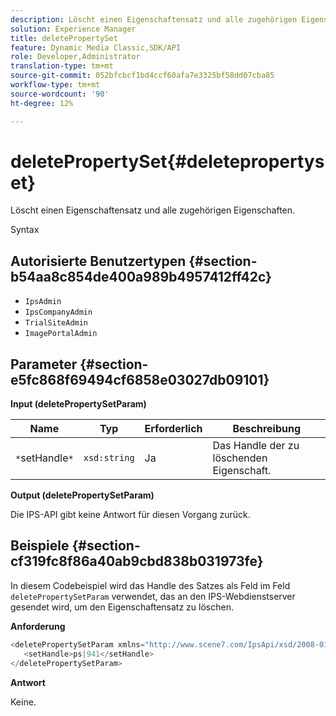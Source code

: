 ```yaml
---
description: Löscht einen Eigenschaftensatz und alle zugehörigen Eigenschaften.
solution: Experience Manager
title: deletePropertySet
feature: Dynamic Media Classic,SDK/API
role: Developer,Administrator
translation-type: tm+mt
source-git-commit: 052bfcbcf1bd4ccf60afa7e3325bf58dd07cba85
workflow-type: tm+mt
source-wordcount: '90'
ht-degree: 12%

---
```



# deletePropertySet{#deletepropertyset}

Löscht einen Eigenschaftensatz und alle zugehörigen Eigenschaften.

Syntax

## Autorisierte Benutzertypen {#section-b54aa8c854de400a989b4957412ff42c}

* `IpsAdmin`
* `IpsCompanyAdmin`
* `TrialSiteAdmin`
* `ImagePortalAdmin`

## Parameter {#section-e5fc868f69494cf6858e03027db09101}

**Input (deletePropertySetParam)**

| Name | Typ | Erforderlich | Beschreibung |
|---|---|---|---|
| `*`setHandle`*` | `xsd:string` | Ja | Das Handle der zu löschenden Eigenschaft. |

**Output (deletePropertySetParam)**

Die IPS-API gibt keine Antwort für diesen Vorgang zurück.

## Beispiele {#section-cf319fc8f86a40ab9cbd838b031973fe}

In diesem Codebeispiel wird das Handle des Satzes als Feld im Feld `deletePropertySetParam` verwendet, das an den IPS-Webdienstserver gesendet wird, um den Eigenschaftensatz zu löschen.

**Anforderung**

```java
<deletePropertySetParam xmlns="http://www.scene7.com/IpsApi/xsd/2008-01-15">
   <setHandle>ps|941</setHandle>
</deletePropertySetParam>
```

**Antwort**

Keine.

